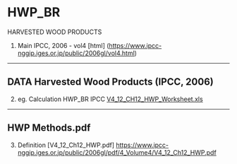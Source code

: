 # HWP_BR
HARVESTED WOOD PRODUCTS
1. Main IPCC, 2006 - vol4 [html] (https://www.ipcc-nggip.iges.or.jp/public/2006gl/vol4.html)
---


## DATA Harvested Wood Products  (IPCC, 2006)

2. eg. Calculation HWP_BR IPCC [V4_12_CH12_HWP_Worksheet.xls](https://www.ipcc-nggip.iges.or.jp/public/2006gl/pdf/4_Volume4/V4_12_Ch12_HWP_Worksheet.zip)
---

## HWP Methods.pdf

3. Definition [V4_12_Ch12_HWP.pdf]
https://www.ipcc-nggip.iges.or.jp/public/2006gl/pdf/4_Volume4/V4_12_Ch12_HWP.pdf

